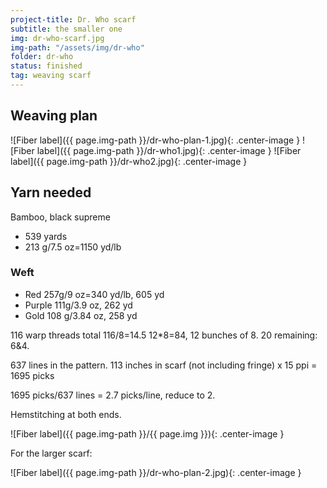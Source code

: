 ```yaml
---
project-title: Dr. Who scarf
subtitle: the smaller one
img: dr-who-scarf.jpg
img-path: "/assets/img/dr-who"
folder: dr-who
status: finished
tag: weaving scarf
---
```

## Weaving plan
![Fiber label]({{ page.img-path }}/dr-who-plan-1.jpg){: .center-image }
![Fiber label]({{ page.img-path }}/dr-who1.jpg){: .center-image }
![Fiber label]({{ page.img-path }}/dr-who2.jpg){: .center-image }

## Yarn needed
Bamboo, black supreme

* 539 yards
* 213 g/7.5 oz=1150 yd/lb

### Weft
* Red 257g/9 oz=340 yd/lb, 605 yd
* Purple 111g/3.9 oz, 262 yd
* Gold 108 g/3.84 oz, 258 yd

116 warp threads total
116/8=14.5
12*8=84, 12 bunches of 8.
20 remaining: 6&4.

637 lines in the pattern.
113 inches in scarf (not including fringe) x 15 ppi = 1695 picks

1695 picks/637 lines = 2.7 picks/line, reduce to 2.

Hemstitching at both ends.

![Fiber label]({{ page.img-path }}/{{ page.img }}){: .center-image }

For the larger scarf:

![Fiber label]({{ page.img-path }}/dr-who-plan-2.jpg){: .center-image }
